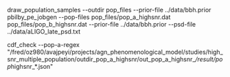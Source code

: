 draw_population_samples --outdir pop_files --prior-file ../data/bbh.prior
pbilby_pe_jobgen --pop-files pop_files/pop_a_highsnr.dat pop_files/pop_b_highsnr.dat --prior-file ../data/bbh.prior --psd-file ../data/aLIGO_late_psd.txt

cdf_check --pop-a-regex "/fred/oz980/avajpeyi/projects/agn_phenomenological_model/studies/high_snr_multiple_population/outdir_pop_a_highsnr/out_pop_a_highsnr_*/result/pop*highsnr_*.json"